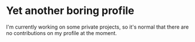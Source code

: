 # Yet another boring profile

<!-- BLOG-POST-LIST:START -->

<!-- BLOG-POST-LIST:END -->

I'm currently working on some private projects, so it's normal that there are no contributions on my profile at the moment.
